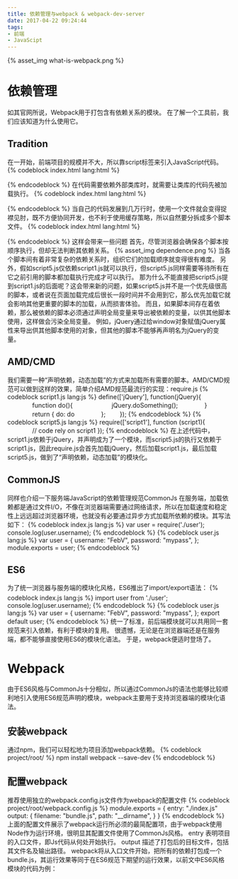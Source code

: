 ```yaml
---
title: 依赖管理与webpack & webpack-dev-server
date: 2017-04-22 09:24:44
tags: 
- 前端
- JavaScipt
---
```

{% asset_img what-is-webpack.png %}
# 依赖管理
如其官网所说，Webpack用于打包含有依赖关系的模块。
在了解一个工具前，我们应该知道为什么使用它。
## Tradition
在一开始，前端项目的规模并不大，所以靠script标签来引入JavaScript代码。
{% codeblock index.html lang:html %}
<script src="script.js"></script>
{% endcodeblock %}
在代码需要依赖外部类库时，就需要让类库的代码先被加载执行。
{% codeblock index.html lang:html %}
<script src="https://static.xxx.com/js/jQuery.min.js"></script>
<script src="script.js"></script>
{% endcodeblock %}
当自己的代码发展到几万行时，使用一个文件就会变得捉襟见肘，既不方便协同开发，也不利于使用缓存策略，所以自然要分拆成多个脚本文件。
{% codeblock index.html lang:html %}
<script src="https://static.xxx.com/js/jQuery.min.js"></script>
<script src="script1.js"></script>
<script src="script4.js"></script>
<script src="script6.js"></script>
<script src="script2.js"></script>
<script src="script7.js"></script>
<script src="script5.js"></script>
<script src="script8.js"></script>
<script src="script3.js"></script>
{% endcodeblock %}
这样会带来一些问题
首先，尽管浏览器会确保各个脚本按顺序执行，但却无法判断其依赖关系。
{% asset_img dependence.png %}
当各个脚本间有着非常复杂的依赖关系时，组织它们的加载顺序就变得很有难度。
另外，假如script5.js仅依赖script1.js就可以执行，但script5.js同样需要等待所有在它之前引用的脚本都加载执行完成才可以执行。
那为什么不能直接把script5.js提到script1.js的后面呢？这会带来新的问题，如果script5.js并不是一个优先级很高的脚本，或者说在页面加载完成后很长一段时间并不会用到它，那么优先加载它就会影响其他更重要的脚本的加载，从而损害体验。
而且，如果脚本间存在着依赖，那么被依赖的脚本必须通过声明全局变量来导出被依赖的变量，以供其他脚本使用，这样做会污染全局变量。
例如，jQuery通过给window对象赋值jQuery属性来导出供其他脚本使用的对象，但其他的脚本不能够再声明名为jQuery的变量。
## AMD/CMD
我们需要一种“声明依赖，动态加载”的方式来加载所有需要的脚本。AMD/CMD规范可以做到这样的效果，简单介绍AMD规范最流行的实现：require.js
{% codeblock script1.js lang:js %}
define(['jQuery'], function(jQuery){
　　　　function do(){
　　　　　　jQuery.doSomething();
　　　　}
　　　　return {
            do: do
　　　　};
　　});
{% endcodeblock %}
{% codeblock script5.js lang:js %}
require(['script1'], function (script1){
　　　　// code rely on script1
});
{% endcodeblock %}
在上述代码中，script1.js依赖于jQuery，并声明成为了一个模块，而script5.js的执行又依赖于script1.js，因此require.js会首先加载jQuery，然后加载script1.js，最后加载script5.js，做到了“声明依赖，动态加载”的模块化。
## CommonJS
同样也介绍一下服务端JavaScript的依赖管理规范CommonJs
在服务端，加载依赖都是通过文件I/O，不像在浏览器端需要通过网络请求，所以在加载速度和稳定性上远远超过浏览器环境，也就没有必要通过异步方式加载所依赖的模块。其写法如下：
{% codeblock index.js lang:js %}
var user = require('./user');
console.log(user.username);
{% endcodeblock %}
{% codeblock user.js lang:js %}
var user = {
    username: "FebV",
    password: "mypass",
};
module.exports = user;
{% endcodeblock %}
## ES6
为了统一浏览器与服务端的模块化风格，ES6推出了import/export语法：
{% codeblock index.js lang:js %}
import user from './user';
console.log(user.username);
{% endcodeblock %}
{% codeblock user.js lang:js %}
var user = {
    username: "FebV",
    password: "mypass",
};
export default user;
{% endcodeblock %}
统一了标准，前后端模块就可以共用同一套规范来引入依赖，有利于模块的复用。
很遗憾，无论是在浏览器端还是在服务端，都不能够直接使用ES6的模块化语法。
于是，webpack便适时登场了。
# Webpack
由于ES6风格与CommonJs十分相似，所以通过CommonJs的语法也能够比较顺利地引入使用ES6规范声明的模块，webpack主要用于支持浏览器端的模块化语法。
## 安装webpack
通过npm，我们可以轻松地为项目添加webpack依赖。
{% codeblock project/root/ %}
npm install webpack --save-dev
{% endcodeblock %}
## 配置webpack
推荐使用独立的webpack.config.js文件作为webpack的配置文件
{% codeblock project/root/webpack.config.js %}
module.exports = {
    entry: "./index.js"
    output: {
        filename: "bundle.js",
        path: "__dirname",
    }
}
{% endcodeblock %}
上面的配置文件展示了webpack运行所必须的最简配置项，由于webpack使用Node作为运行环境，很明显其配置文件使用了CommonJs风格。
entry   表明项目的入口文件，即Js代码从何处开始执行。
output  描述了打包后的目标文件，包括其文件名及输出路径。
webpack将从入口文件开始，把所有的依赖打包成一个bundle.js，其运行效果等同于在ES6规范下期望的运行效果，以前文中ES6风格模块的代码为例：